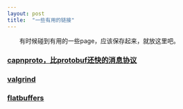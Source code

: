 ```yaml
---
layout: post
title:  "一些有用的链接"
---
```

&emsp;&emsp;有时候碰到有用的一些page，应该保存起来，就放这里吧。

### [capnproto，比protobuf还快的消息协议](http://kentonv.github.io/capnproto/)

### [valgrind](http://maintainablecode.logdown.com/posts/245425-valgrind-is-not-a-leak-checker)

### [flatbuffers](https://github.com/google/flatbuffers)

